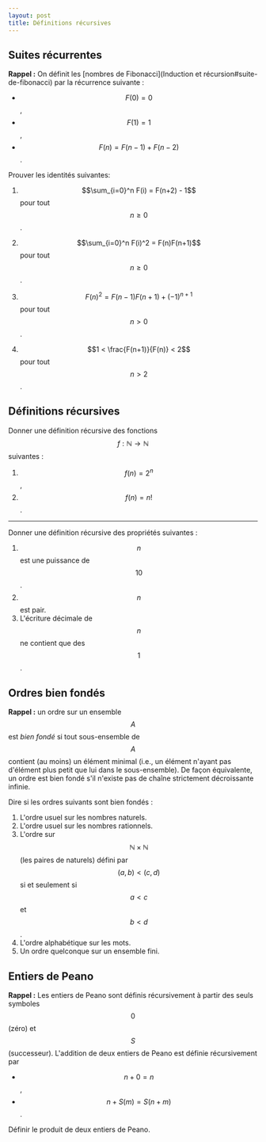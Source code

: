 ```yaml
---
layout: post
title: Définitions récursives
---
```


## Suites récurrentes

**Rappel :** On définit les [nombres de Fibonacci](Induction et récursion#suite-de-fibonacci) par la récurrence suivante :

- $$F(0) = 0$$,
- $$F(1) = 1$$,
- $$F(n) = F(n-1) + F(n-2)$$.

Prouver les identités suivantes:

1. $$\sum_{i=0}^n F(i) = F(n+2) - 1$$ pour tout $$n\ge0$$.

1. $$\sum_{i=0}^n F(i)^2 = F(n)F(n+1)$$ pour tout $$n\ge0$$.

1. $$F(n)^2 = F(n-1)F(n+1) + (-1)^{n+1}$$ pour tout $$n>0$$.

1. $$1 < \frac{F(n+1)}{F(n)} < 2$$ pour tout $$n>2$$.


## Définitions récursives

Donner une définition récursive des fonctions $$f:\mathbb{N}\to\mathbb{N}$$ suivantes :

1. $$f(n) = 2^n$$,
1. $$f(n) = n!$$.

-----

Donner une définition récursive des propriétés suivantes :

1. $$n$$ est une puissance de $$10$$.
1. $$n$$ est pair.
1. L'écriture décimale de $$n$$ ne contient que des $$1$$.


## Ordres bien fondés

**Rappel :** un ordre sur un ensemble $$A$$ est *bien fondé* si tout sous-ensemble de $$A$$ contient (au moins) un élément minimal (i.e., un élément n'ayant pas d'élément plus petit que lui dans le sous-ensemble). De façon équivalente, un ordre est bien fondé s'il n'existe pas de chaîne strictement décroissante infinie.

Dire si les ordres suivants sont bien fondés :

1. L'ordre usuel sur les nombres naturels.
1. L'ordre usuel sur les nombres rationnels.
1. L'ordre sur $$\mathbb{N}\times\mathbb{N}$$ (les paires de naturels) défini par $$(a,b)<(c,d)$$ si et seulement si $$a<c$$ et $$b<d$$.
1. L'ordre alphabétique sur les mots.
1. Un ordre quelconque sur un ensemble fini.


## Entiers de Peano

**Rappel :** Les entiers de Peano sont définis récursivement à partir des seuls symboles $$0$$ (zéro) et $$S$$ (successeur). L'addition de deux entiers de Peano est définie récursivement par

- $$n + 0 = n$$,
- $$n + S(m) = S(n + m)$$.

Définir le produit de deux entiers de Peano.

